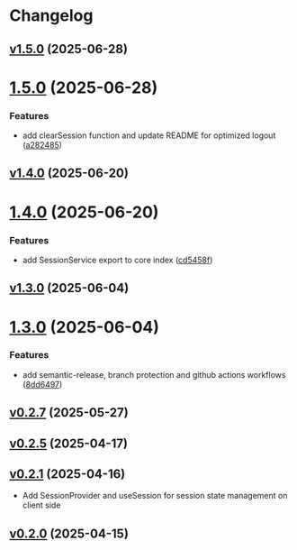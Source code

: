 # Changelog

## [v1.5.0](https://github.com/0xtiby/parse-server-nextjs/releases/tag/v1.5.0) (2025-06-28)

# [1.5.0](https://github.com/0xtiby/parse-server-nextjs/compare/v1.4.0...v1.5.0) (2025-06-28)


### Features

* add clearSession function and update README for optimized logout ([a282485](https://github.com/0xtiby/parse-server-nextjs/commit/a282485de3899ae11570927c31c80653ab4a9647))





## [v1.4.0](https://github.com/0xtiby/parse-server-nextjs/releases/tag/v1.4.0) (2025-06-20)

# [1.4.0](https://github.com/0xtiby/parse-server-nextjs/compare/v1.3.0...v1.4.0) (2025-06-20)


### Features

* add SessionService export to core index ([cd5458f](https://github.com/0xtiby/parse-server-nextjs/commit/cd5458fa14865e18fbf20d560f46a78b232c2853))





## [v1.3.0](https://github.com/0xtiby/parse-server-nextjs/releases/tag/v1.3.0) (2025-06-04)

# [1.3.0](https://github.com/0xtiby/parse-server-nextjs/compare/v1.2.0...v1.3.0) (2025-06-04)


### Features

* add semantic-release, branch protection and github actions workflows ([8dd6497](https://github.com/0xtiby/parse-server-nextjs/commit/8dd6497d4bdb45b8d47a4a425ee961c56b40b98d))





## [v0.2.7](https://github.com/0xtiby/parse-server-nextjs/releases/tag/v0.2.7) (2025-05-27)



## [v0.2.5](https://github.com/0xtiby/parse-server-nextjs/releases/tag/v0.2.5) (2025-04-17)



## [v0.2.1](https://github.com/0xtiby/parse-server-nextjs/releases/tag/v0.2.1) (2025-04-16)

- Add SessionProvider and useSession for session state management on client side

## [v0.2.0](https://github.com/0xtiby/parse-server-nextjs/releases/tag/v0.2.0) (2025-04-15)



